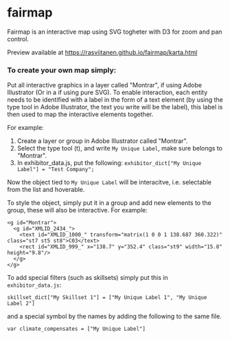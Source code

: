 # fairmap
Fairmap is an interactive map using SVG togheter with D3 for zoom and pan control.

Preview available at https://rasviitanen.github.io/fairmap/karta.html

### To create your own map simply:
Put all interactive graphics in a layer called "Montrar", if using Adobe Illustrator (Or in a <g id="Montrar"> if using pure SVG). To enable interaction, each entity needs to be identified with a label in the form of a text element (by using the type tool in Adobe Illustrator, the text you write will be the label), this label is then used to map the interactive elements together.
  
For example:
  1. Create a layer or group in Adobe Illustrator called "Montrar".
  2. Select the type tool (t), and write `My Unique Label`, make sure belongs to "Montrar".
  3. In exhibitor_data.js, put the following: `exhibitor_dict["My Unique Label"] = "Test Company";`

Now the object tied to `My Unique Label` will be interacitve, i.e. selectable from the list and hoverable.

To style the object, simply put it in a group and add new elements to the group, these will also be interactive. 
For example:
```
<g id="Montrar">
  <g id="XMLID_2434_">
    <text id="XMLID_1000_" transform="matrix(1 0 0 1 138.687 360.322)" class="st7 st5 st8">C03</text>
    <rect id="XMLID_999_" x="138.7" y="352.4" class="st9" width="15.8" height="9.8"/>
  </g>
</g>
```

To add special filters (such as skillsets) simply put this in `exhibitor_data.js`:

```skillset_dict["My Skillset 1"] = ["My Unique Label 1", "My Unique Label 2"]```

and a special symbol by the names by adding the following to the same file.

`var climate_compensates = ["My Unique Label"]`

